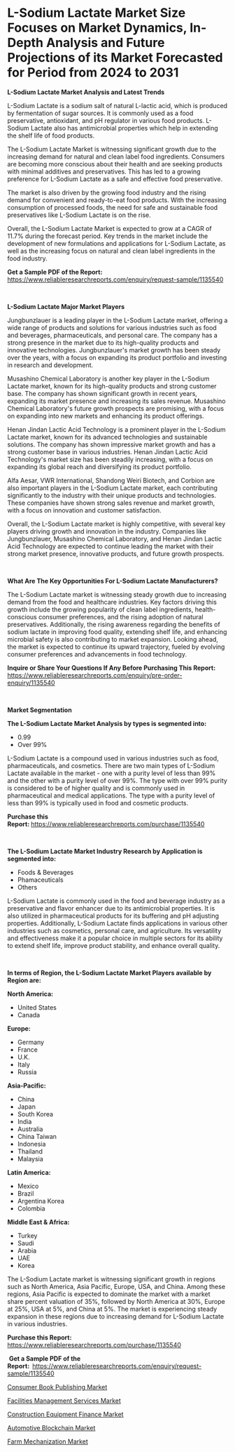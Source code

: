 <p><h1>L-Sodium Lactate Market Size Focuses on Market Dynamics, In-Depth Analysis and Future Projections of its Market Forecasted for Period from 2024 to 2031</h1></p><p><strong>L-Sodium Lactate Market Analysis and Latest Trends</strong></p>
<p><p>L-Sodium Lactate is a sodium salt of natural L-lactic acid, which is produced by fermentation of sugar sources. It is commonly used as a food preservative, antioxidant, and pH regulator in various food products. L-Sodium Lactate also has antimicrobial properties which help in extending the shelf life of food products.</p><p>The L-Sodium Lactate Market is witnessing significant growth due to the increasing demand for natural and clean label food ingredients. Consumers are becoming more conscious about their health and are seeking products with minimal additives and preservatives. This has led to a growing preference for L-Sodium Lactate as a safe and effective food preservative.</p><p>The market is also driven by the growing food industry and the rising demand for convenient and ready-to-eat food products. With the increasing consumption of processed foods, the need for safe and sustainable food preservatives like L-Sodium Lactate is on the rise.</p><p>Overall, the L-Sodium Lactate Market is expected to grow at a CAGR of 11.7% during the forecast period. Key trends in the market include the development of new formulations and applications for L-Sodium Lactate, as well as the increasing focus on natural and clean label ingredients in the food industry.</p></p>
<p><strong>Get a Sample PDF of the Report:&nbsp;</strong> <a href="https://www.reliableresearchreports.com/enquiry/request-sample/1135540">https://www.reliableresearchreports.com/enquiry/request-sample/1135540</a></p>
<p>&nbsp;</p>
<p><strong>L-Sodium Lactate Major Market Players</strong></p>
<p><p>Jungbunzlauer is a leading player in the L-Sodium Lactate market, offering a wide range of products and solutions for various industries such as food and beverages, pharmaceuticals, and personal care. The company has a strong presence in the market due to its high-quality products and innovative technologies. Jungbunzlauer's market growth has been steady over the years, with a focus on expanding its product portfolio and investing in research and development.</p><p>Musashino Chemical Laboratory is another key player in the L-Sodium Lactate market, known for its high-quality products and strong customer base. The company has shown significant growth in recent years, expanding its market presence and increasing its sales revenue. Musashino Chemical Laboratory's future growth prospects are promising, with a focus on expanding into new markets and enhancing its product offerings.</p><p>Henan Jindan Lactic Acid Technology is a prominent player in the L-Sodium Lactate market, known for its advanced technologies and sustainable solutions. The company has shown impressive market growth and has a strong customer base in various industries. Henan Jindan Lactic Acid Technology's market size has been steadily increasing, with a focus on expanding its global reach and diversifying its product portfolio.</p><p>Alfa Aesar, VWR International, Shandong Weiri Biotech, and Corbion are also important players in the L-Sodium Lactate market, each contributing significantly to the industry with their unique products and technologies. These companies have shown strong sales revenue and market growth, with a focus on innovation and customer satisfaction.</p><p>Overall, the L-Sodium Lactate market is highly competitive, with several key players driving growth and innovation in the industry. Companies like Jungbunzlauer, Musashino Chemical Laboratory, and Henan Jindan Lactic Acid Technology are expected to continue leading the market with their strong market presence, innovative products, and future growth prospects.</p></p>
<p>&nbsp;</p>
<p><strong>What Are The Key Opportunities For L-Sodium Lactate Manufacturers?</strong></p>
<p><p>The L-Sodium Lactate market is witnessing steady growth due to increasing demand from the food and healthcare industries. Key factors driving this growth include the growing popularity of clean label ingredients, health-conscious consumer preferences, and the rising adoption of natural preservatives. Additionally, the rising awareness regarding the benefits of sodium lactate in improving food quality, extending shelf life, and enhancing microbial safety is also contributing to market expansion. Looking ahead, the market is expected to continue its upward trajectory, fueled by evolving consumer preferences and advancements in food technology.</p></p>
<p><strong>Inquire or Share Your Questions If Any Before Purchasing This Report:</strong> <a href="https://www.reliableresearchreports.com/enquiry/pre-order-enquiry/1135540">https://www.reliableresearchreports.com/enquiry/pre-order-enquiry/1135540</a></p>
<p>&nbsp;</p>
<p><strong>Market Segmentation</strong></p>
<p><strong>The L-Sodium Lactate Market Analysis by types is segmented into:</strong></p>
<p><ul><li>0.99</li><li>Over 99%</li></ul></p>
<p><p>L-Sodium Lactate is a compound used in various industries such as food, pharmaceuticals, and cosmetics. There are two main types of L-Sodium Lactate available in the market - one with a purity level of less than 99% and the other with a purity level of over 99%. The type with over 99% purity is considered to be of higher quality and is commonly used in pharmaceutical and medical applications. The type with a purity level of less than 99% is typically used in food and cosmetic products.</p></p>
<p><strong>Purchase this Report:&nbsp;</strong><a href="https://www.reliableresearchreports.com/purchase/1135540">https://www.reliableresearchreports.com/purchase/1135540</a></p>
<p>&nbsp;</p>
<p><strong>The L-Sodium Lactate Market Industry Research by Application is segmented into:</strong></p>
<p><ul><li>Foods & Beverages</li><li>Phamaceuticals</li><li>Others</li></ul></p>
<p><p>L-Sodium Lactate is commonly used in the food and beverage industry as a preservative and flavor enhancer due to its antimicrobial properties. It is also utilized in pharmaceutical products for its buffering and pH adjusting properties. Additionally, L-Sodium Lactate finds applications in various other industries such as cosmetics, personal care, and agriculture. Its versatility and effectiveness make it a popular choice in multiple sectors for its ability to extend shelf life, improve product stability, and enhance overall quality.</p></p>
<p>&nbsp;</p>
<p><strong>In terms of Region, the L-Sodium Lactate Market Players available by Region are:</strong></p>
<p>
    <p> <strong> North America: </strong>
        <ul>
            <li>United States</li>
            <li>Canada</li>
        </ul>
        </p> 
    <p> <strong> Europe: </strong>
        <ul>
            <li>Germany</li>
            <li>France</li>
            <li>U.K.</li>
            <li>Italy</li>
            <li>Russia</li>
        </ul>
        </p> 
    <p> <strong> Asia-Pacific: </strong>
        <ul>
            <li>China</li>
            <li>Japan</li>
            <li>South Korea</li>
            <li>India</li>
            <li>Australia</li>
            <li>China Taiwan</li>
            <li>Indonesia</li>
            <li>Thailand</li>
            <li>Malaysia</li>
        </ul>
        </p> 
    <p> <strong> Latin America: </strong>
        <ul>
            <li>Mexico</li>
            <li>Brazil</li>
            <li>Argentina Korea</li>
            <li>Colombia</li>
        </ul>
        </p> 
    <p> <strong> Middle East & Africa: </strong>
        <ul>
            <li>Turkey</li>
            <li>Saudi</li>
            <li>Arabia</li>
            <li>UAE</li>
            <li>Korea</li>
        </ul>
    </p>
    </p>
<p><p>The L-Sodium Lactate market is witnessing significant growth in regions such as North America, Asia Pacific, Europe, USA, and China. Among these regions, Asia Pacific is expected to dominate the market with a market share percent valuation of 35%, followed by North America at 30%, Europe at 25%, USA at 5%, and China at 5%. The market is experiencing steady expansion in these regions due to increasing demand for L-Sodium Lactate in various industries.</p></p>
<p><strong>Purchase this Report: </strong><a href="https://www.reliableresearchreports.com/purchase/1135540">https://www.reliableresearchreports.com/purchase/1135540</a></p>
<p>&nbsp;<strong>Get a Sample PDF of the Report:&nbsp;&nbsp;</strong><a href="https://www.reliableresearchreports.com/enquiry/request-sample/1135540">https://www.reliableresearchreports.com/enquiry/request-sample/1135540</a></p>
<p><strong></strong></p>
<p><p><a href="https://medium.com/@freedayundt/consumer-book-publishing-market-analysis-its-cagr-market-segmentation-and-global-industry-c5c181edac39">Consumer Book Publishing Market</a></p><p><a href="https://medium.com/@shivangi.reportprime/facilities-management-services-market-insight-market-trends-growth-forecasted-from-2024-to-2031-33309cf10c03">Facilities Management Services Market</a></p><p><a href="https://medium.com/@freedayundt/construction-equipment-finance-market-size-reveals-the-best-marketing-channels-in-global-industry-9b4b76618c63">Construction Equipment Finance Market</a></p><p><a href="https://medium.com/@caligoldner/automotive-blockchain-market-share-evolution-and-market-growth-trends-2024-2031-1493c1c6b628">Automotive Blockchain Market</a></p><p><a href="https://medium.com/@shivangi.reportprime/farm-mechanization-market-furnishes-information-on-market-share-market-trends-and-market-growth-7cea1ffbaa64">Farm Mechanization Market</a></p></p>